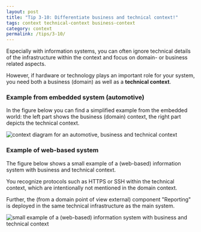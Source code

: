 ```yaml
---
layout: post
title: "Tip 3-10: Differentiate business and technical context!"
tags: context technical-context business-context
category: context
permalink: /tips/3-10/
---
```


Especially with information systems, you can often ignore technical details
of the infrastructure within the context and focus on domain- or business
related aspects.

However, if hardware or technology plays an important role for your system,
you need both a business (domain) as well as a **technical context**.

### Example from embedded system (automotive)
In the figure below you can find a simplified example from the
embedded world: the left part shows the business (domain) context, the right
part depicts the technical context.

![context diagram for an automotive, business and technical context]({{site.imageurl}}/03-technical-context-automotive.png)

### Example of web-based system
The figure below shows a small example of a (web-based) information system
with business and technical context.

You recognize protocols such as HTTPS or SSH within the technical context,
which are intentionally not mentioned in the domain context.

Further, the (from a domain point of view external) component "Reporting" is
deployed in the same technical infrastructure as the main system.

![small example of a (web-based) information system with business and technical context]({{site.imageurl}}/03-technical-context-info-sys.webp)

